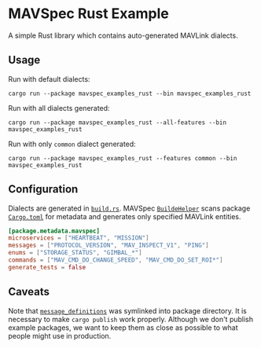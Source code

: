 MAVSpec Rust Example
=======================

A simple Rust library which contains auto-generated MAVLink dialects.

Usage
-----

Run with default dialects:

```shell
cargo run --package mavspec_examples_rust --bin mavspec_examples_rust
```

Run with all dialects generated:

```shell
cargo run --package mavspec_examples_rust --all-features --bin mavspec_examples_rust
```

Run with only `common` dialect generated:

```shell
cargo run --package mavspec_examples_rust --features common --bin mavspec_examples_rust
```

Configuration
-------------

Dialects are generated in [`build.rs`](build.rs). MAVSpec [`BuildeHelper`](../../mavspec_rust_gen/src/build_helper.rs)
scans package [`Cargo.toml`](Cargo.toml) for metadata and generates only specified MAVLink entities.

```toml
[package.metadata.mavspec]
microservices = ["HEARTBEAT", "MISSION"]
messages = ["PROTOCOL_VERSION", "MAV_INSPECT_V1", "PING"]
enums = ["STORAGE_STATUS", "GIMBAL_*"]
commands = ["MAV_CMD_DO_CHANGE_SPEED", "MAV_CMD_DO_SET_ROI*"]
generate_tests = false
```

Caveats
-------

Note that [`message_definitions`](../../message_definitions) was symlinked into package directory. It is necessary
to make `cargo publish` work properly. Although we don't publish example packages, we want to keep them as close as
possible to what people might use in production.

